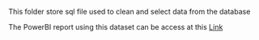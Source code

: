 This folder store sql file used to clean and select data from the database  

The PowerBI report using this dataset can be access at this [Link](https://app.powerbi.com/view?r=eyJrIjoiYTQ0Y2U2ZTgtMGZmMy00N2UxLWFiNDEtMzAyNGIwZWI1MDA3IiwidCI6IjI3MWQ1ZTdiLTEzNTAtNGI5Ni1hYjg0LTUyZGJkYTRjZjQwYyIsImMiOjEwfQ%3D%3D)
